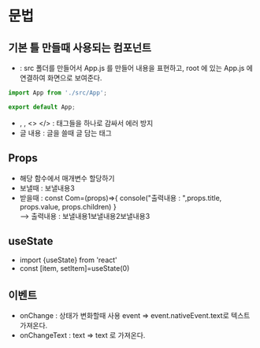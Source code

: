 # 문법

## 기본 틀 만들때 사용되는 컴포넌트

- <App /> : src 폴더를 만들어서 App.js 를 만들어 내용을 표현하고, root 에 있는 App.js 에 연결하여 화면으로 보여준다.
```js
import App from './src/App';

export default App;
```
- <View> </View>, <Fragment> </Fragment>, <> </>  : 태그들을 하나로 감싸서 에러 방지
- <Text> 글 내용 </Text> : 글을 쓸때 글 담는 태그

## Props

- 해당 함수에서 매개변수 할당하기
- 보낼때 : <Com title=보낼내용1 value=보낼내용2/>보낼내용3</Com>
- 받을때 : const Com=(props)=>{ console("출력내용 : ",props.title, props.value, props.children) } 
<br>  --> 출력내용 : 보낼내용1보낼내용2보낼내용3

## useState

- import {useState} from 'react'
- const [item, setItem]=useState(0)

## 이벤트

- onChange : 상태가 변화할때 사용 event => event.nativeEvent.text로 텍스트 가져온다.
- onChangeText : text => text 로 가져온다.